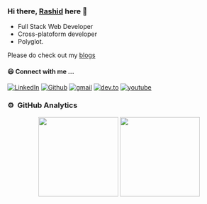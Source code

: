 ### Hi there, <a href="https://m3rashid.netlify.app/">Rashid</a> here 👋
- Full Stack Web Developer 
- Cross-platoform developer
- Polyglot. 

Please do check out my <a href="https://cubicle.vercel.app">blogs</a>
<br>

#### 😃 Connect with me ...

<p>
<a href="https://www.linkedin.com/in/m3rashid/"><img alt="LinkedIn" src="https://img.shields.io/badge/LinkedIn-0077B5?style=for-the-badge&logo=linkedin&logoColor=white"></a>
<a href="https://github.com/m3rashid"><img alt="Github" src="https://img.shields.io/badge/GitHub-100000?style=for-the-badge&logo=github&logoColor=white"></a>
<a href="mailto:mdrashid.hussain.786.01@gmail.com"><img alt="gmail" src="https://img.shields.io/badge/Gmail-D14836?style=for-the-badge&logo=gmail&logoColor=white"></a>
<a href="https://dev.to/m3rashid"><img alt="dev.to" src="https://img.shields.io/badge/dev.to-0A0A0A?style=for-the-badge&logo=dev.to&logoColor=white"></a>
<a href="https://www.youtube.com/channel/UCeNqGjDNF0JJdWbd8jrgJdw"><img alt="youtube" src="https://img.shields.io/badge/YouTube-FF0000?style=for-the-badge&logo=youtube&logoColor=white"></a>
</p>

### ⚙️ &nbsp;GitHub Analytics
<p align="center">
  <img height="180em" src="https://github-readme-stats-eight-theta.vercel.app/api?username=m3rashid&show_icons=true&theme=algolia&include_all_commits=true&count_private=true"/>
  <img height="180em" src="https://github-readme-stats-eight-theta.vercel.app/api/top-langs/?username=m3rashid&layout=compact&langs_count=8&theme=algolia"/>
</p>

